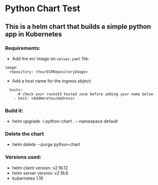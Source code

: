 # Python Chart Test

## This is a helm chart that builds a simple python app in Kubernetes

### Requirements:
* Add the ecr image on `values.yaml` file:
```
image:
  repository: <YourECRRepositoryImage>
```

* Add a host name for the ingress object:
```
  hosts:
      # check your route53 hosted zone before adding your name below
    - host: <AddHereYourAddress>
```

### Build it:
* helm upgrade -i python-chart . --namespace default

### Delete the chart
* helm delete --purge python-chart

### Versions used:
* helm client version: v2.16.12
* helm server version: v2.16.6
* kubernetes 1.16
